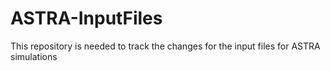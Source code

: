 # ASTRA-InputFiles
This repository is needed to track the changes for the input files for ASTRA simulations 
